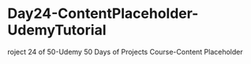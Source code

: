 # Day24-ContentPlaceholder-UdemyTutorial
roject 24 of 50-Udemy 50 Days of Projects Course-Content Placeholder
